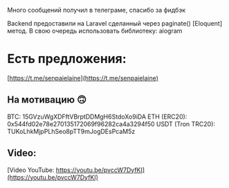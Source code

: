 Много сообщений получил в телеграме, спасибо за фидбэк

Backend предоставили на Laravel сделанный через paginate() [Eloquent] метод.
В свою очередь использовать библиотеку: aiogram 

Есть предложения:
======
[https://t.me/senpaielaine](https://t.me/senpaielaine)

На мотивацию 🙃
------
BTC: 15GVzuWgXDFftVBrptDDMgH6StdoXo9iDA
ETH (ERC20): 0x544fd02e78e270135172069f96282ca4a3294f50
USDT (Tron TRC20): TUKoLhkMjpPLhSeo8pTT9mJogDEsPcaM5z

Video: 
------
[Video YouTube: https://youtu.be/pvccW7DyfKI](https://youtu.be/pvccW7DyfKI)

